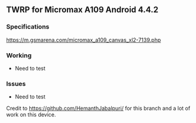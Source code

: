 ## TWRP for Micromax A109 Android 4.4.2

### Specifications
https://m.gsmarena.com/micromax_a109_canvas_xl2-7139.php

### Working
- Need to test

### Issues
- Need to test
 
Credit to https://github.com/HemanthJabalpuri/ for this branch and a lot of work on this device.

